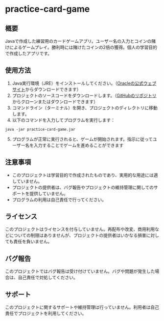 # practice-card-game

## 概要
Javaで作成した練習用のカードゲームアプリ。ユーザー名の入力とコインの賭けによるゲームプレイ。勝利時には賭けたコインの2倍の獲得。個人の学習目的で作成したアプリです。

## 使用方法
1. Java実行環境（JRE）をインストールしてください。（[Oracleの公式ウェブサイト](https://www.oracle.com/java/technologies/javase-jre8-downloads.html)からダウンロードできます）
2. プロジェクトのソースコードをダウンロードします。（[GitHubのリポジトリ](https://github.com/yourusername/practice-card-game)からクローンまたはダウンロードできます）
3. コマンドライン（ターミナル）を開き、プロジェクトのディレクトリに移動します。
4. 以下のコマンドを入力してプログラムを実行します：
```
java -jar practice-card-game.jar
```
5. プログラムが正常に実行されると、ゲームが開始されます。指示に従ってユーザー名を入力することでゲームを進めることができます

## 注意事項
- このプロジェクトは学習目的で作成されたものであり、実用的な用途には適していません。
- プロジェクトの提供者は、バグ報告やプロジェクトの維持管理に関してのサポートを提供していません。
- プログラムの利用は自己責任で行ってください。

## ライセンス
このプロジェクトはライセンスを付与していません。再配布や改変、商用利用などについての制限はありませんが、プロジェクトの提供者はいかなる損害に対しても責任を負いません。

## バグ報告
このプロジェクトではバグ報告は受け付けていません。バグや問題が発生した場合は、自己責任で対処してください。

## サポート
このプロジェクトに関するサポートや維持管理は行っていません。利用者は自己責任でプロジェクトを利用してください。

